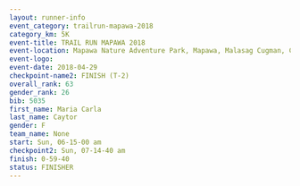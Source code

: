 ```yaml
---
layout: runner-info 
event_category: trailrun-mapawa-2018 
category_km: 5K 
event-title: TRAIL RUN MAPAWA 2018 
event-location: Mapawa Nature Adventure Park, Mapawa, Malasag Cugman, Cagayan de Oro Philippines 
event-logo: 
event-date: 2018-04-29 
checkpoint-name2: FINISH (T-2) 
overall_rank: 63
gender_rank: 26
bib: 5035
first_name: Maria Carla
last_name: Caytor
gender: F
team_name: None
start: Sun, 06-15-00 am
checkpoint2: Sun, 07-14-40 am
finish: 0-59-40
status: FINISHER
---
```

